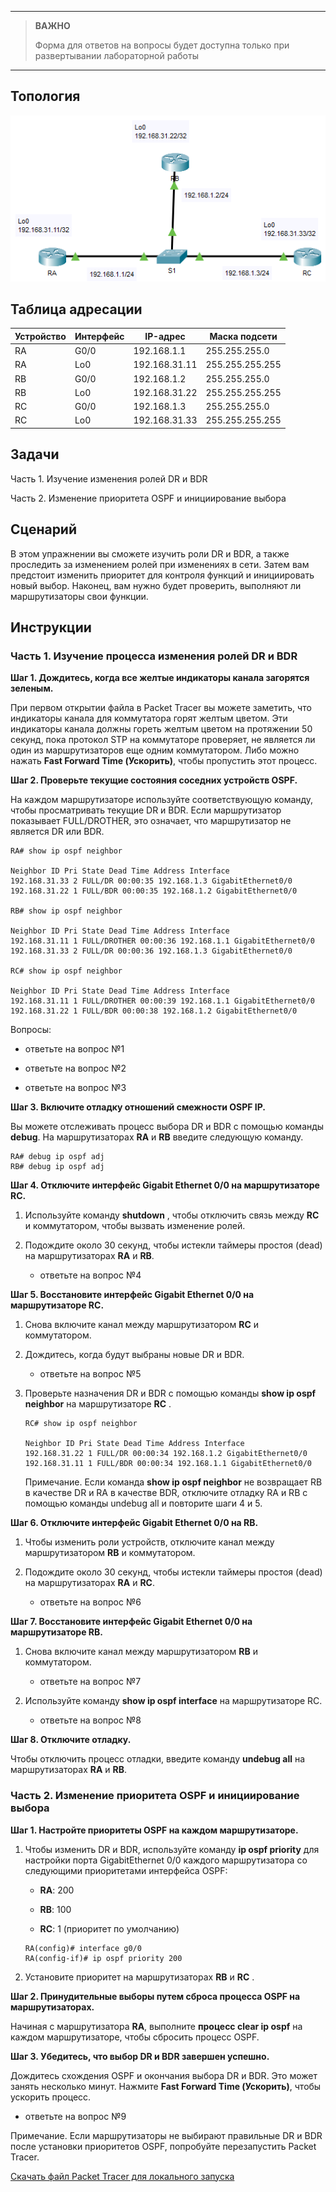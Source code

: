 
---

> **ВАЖНО**
> 
> Форма для ответов на вопросы будет доступна только при развертывании лабораторной работы 

---

## Топология

![](./assets/topology.png)

## Таблица адресации

| Устройство | Интерфейс | IP-адрес      | Маска подсети   |
|------------|-----------|---------------|-----------------|
| RA         | G0/0      | 192.168.1.1   | 255.255.255.0   |
| RA         | Lo0       | 192.168.31.11 | 255.255.255.255 |
| RB         | G0/0      | 192.168.1.2   | 255.255.255.0   |
| RB         | Lo0       | 192.168.31.22 | 255.255.255.255 |
| RC         | G0/0      | 192.168.1.3   | 255.255.255.0   |
| RC         | Lo0       | 192.168.31.33 | 255.255.255.255 |

## Задачи

Часть 1. Изучение изменения ролей DR и BDR

Часть 2. Изменение приоритета OSPF и инициирование выбора

## Сценарий

В этом упражнении вы сможете изучить роли DR и BDR, а также проследить за изменением ролей при изменениях в сети. Затем вам предстоит изменить приоритет для контроля функций и инициировать новый выбор. Наконец, вам нужно будет проверить, выполняют ли маршрутизаторы свои функции.

## Инструкции

### Часть 1. Изучение процесса изменения ролей DR и BDR

**Шаг 1. Дождитесь, когда все желтые индикаторы канала загорятся зеленым.**

При первом открытии файла в Packet Tracer вы можете заметить, что индикаторы канала для коммутатора горят желтым цветом. Эти индикаторы канала должны гореть желтым цветом на протяжении 50 секунд, пока протокол STP на коммутаторе проверяет, не является ли один из маршрутизаторов еще одним коммутатором. Либо можно нажать **Fast Forward Time (Ускорить)**, чтобы пропустить этот процесс.

**Шаг 2. Проверьте текущие состояния соседних устройств OSPF.**

На каждом маршрутизаторе используйте соответствующую команду, чтобы просматривать текущие DR и BDR. Если маршрутизатор показывает FULL/DROTHER, это означает, что маршрутизатор не является DR или BDR.

```
RA# show ip ospf neighbor

Neighbor ID Pri State Dead Time Address Interface
192.168.31.33 2 FULL/DR 00:00:35 192.168.1.3 GigabitEthernet0/0
192.168.31.22 1 FULL/BDR 00:00:35 192.168.1.2 GigabitEthernet0/0

RB# show ip ospf neighbor

Neighbor ID Pri State Dead Time Address Interface
192.168.31.11 1 FULL/DROTHER 00:00:36 192.168.1.1 GigabitEthernet0/0
192.168.31.33 2 FULL/DR 00:00:36 192.168.1.3 GigabitEthernet0/0

RC# show ip ospf neighbor

Neighbor ID Pri State Dead Time Address Interface
192.168.31.11 1 FULL/DROTHER 00:00:39 192.168.1.1 GigabitEthernet0/0
192.168.31.22 1 FULL/BDR 00:00:38 192.168.1.2 GigabitEthernet0/0
```

Вопросы:

- ответьте на вопрос №1

- ответьте на вопрос №2

- ответьте на вопрос №3

**Шаг 3. Включите отладку отношений смежности OSPF IP.**

Вы можете отслеживать процесс выбора DR и BDR с помощью команды **debug**. На маршрутизаторах **RA** и **RB** введите следующую команду.

```
RA# debug ip ospf adj
RB# debug ip ospf adj
```

**Шаг 4. Отключите интерфейс Gigabit Ethernet 0/0 на маршрутизаторе RC.**

1.  Используйте команду **shutdown** , чтобы отключить связь между **RC** и коммутатором, чтобы вызвать изменение ролей.

2.  Подождите около 30 секунд, чтобы истекли таймеры простоя (dead) на маршрутизаторах **RA** и **RB**.

    - ответьте на вопрос №4

**Шаг 5. Восстановите интерфейс Gigabit Ethernet 0/0 на маршрутизаторе RC.**

1.  Снова включите канал между маршрутизатором **RC** и коммутатором.

2.  Дождитесь, когда будут выбраны новые DR и BDR.

    - ответьте на вопрос №5

3.  Проверьте назначения DR и BDR с помощью команды **show ip ospf neighbor** на маршрутизаторе **RC** .

    ```
    RC# show ip ospf neighbor

    Neighbor ID Pri State Dead Time Address Interface
    192.168.31.22 1 FULL/DR 00:00:34 192.168.1.2 GigabitEthernet0/0
    192.168.31.11 1 FULL/BDR 00:00:34 192.168.1.1 GigabitEthernet0/0
    ```

    Примечание. Если команда **show ip ospf neighbor** не возвращает RB в качестве DR и RA в качестве BDR, отключите отладку RA и RB с помощью команды undebug all и повторите шаги 4 и 5.

**Шаг 6. Отключите интерфейс Gigabit Ethernet 0/0 на RB.**

1.  Чтобы изменить роли устройств, отключите канал между маршрутизатором **RB** и коммутатором.

2.  Подождите около 30 секунд, чтобы истекли таймеры простоя (dead) на маршрутизаторах **RA** и **RС**.

    - ответьте на вопрос №6

**Шаг 7. Восстановите интерфейс Gigabit Ethernet 0/0 на маршрутизаторе RB.**

1.  Снова включите канал между маршрутизатором **RB** и коммутатором.

    - ответьте на вопрос №7

2.  Используйте команду **show ip ospf interface** на маршрутизаторе RC.

    - ответьте на вопрос №8

**Шаг 8. Отключите отладку.**

Чтобы отключить процесс отладки, введите команду **undebug all** на маршрутизаторах **RA** и **RB**.

### Часть 2. Изменение приоритета OSPF и инициирование выбора

**Шаг 1. Настройте приоритеты OSPF на каждом маршрутизаторе.**

1.  Чтобы изменить DR и BDR, используйте команду **ip ospf priority** для настройки порта GigabitEthernet 0/0 каждого маршрутизатора со следующими приоритетами интерфейса OSPF:

    -   **RA**: 200

    -   **RB**: 100

    -   **RC**: 1 (приоритет по умолчанию)

    ```
    RA(config)# interface g0/0
    RA(config-if)# ip ospf priority 200
    ```

2.  Установите приоритет на маршрутизаторах **RB** и **RC** .

**Шаг 2. Принудительные выборы путем сброса процесса OSPF на маршрутизаторах.**

Начиная с маршрутизатора **RA**, выполните **процесс clear ip ospf** на каждом маршрутизаторе, чтобы сбросить процесс OSPF.

**Шаг 3. Убедитесь, что выбор DR и BDR завершен успешно.**

Дождитесь схождения OSPF и окончания выбора DR и BDR. Это может занять несколько минут. Нажмите **Fast Forward Time (Ускорить)**, чтобы ускорить процесс.

- ответьте на вопрос №9

Примечание. Если маршрутизаторы не выбирают правильные DR и BDR после установки приоритетов OSPF, попробуйте перезапустить Packet Tracer.

[Скачать файл Packet Tracer для локального запуска](./assets/2.3.11-lab.pka)

